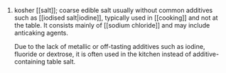 1. kosher [[salt]]; coarse edible salt usually without common additives such as [[iodised salt|iodine]], typically used in [[cooking]] and not at the table. It consists mainly of [[sodium chloride]] and may include anticaking agents.
   
   Due to the lack of metallic or off-tasting additives such as iodine, fluoride or dextrose, it is often used in the kitchen instead of additive-containing table salt.